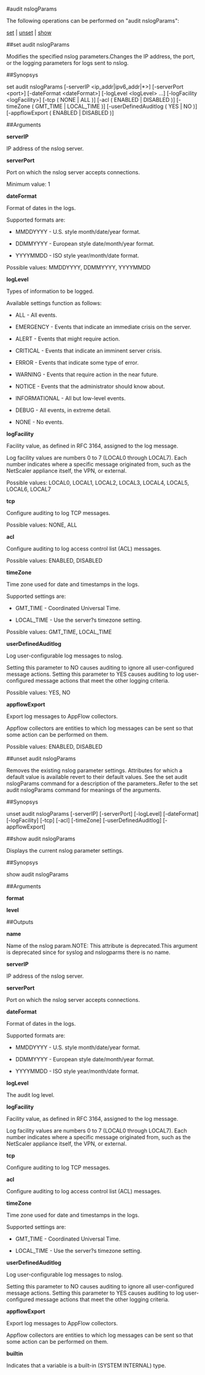 #audit nslogParams

The following operations can be performed on "audit nslogParams":


[set](#set-audit-nslogparams) | [unset](#unset-audit-nslogparams) | [show](#show-audit-nslogparams)

##set audit nslogParams

Modifies the specified nslog parameters.Changes the IP address, the port, or the logging parameters for logs sent to nslog.


##Synopsys

set audit nslogParams [-serverIP &lt;ip_addr|ipv6_addr|*>] [-serverPort &lt;port>] [-dateFormat &lt;dateFormat>] [-logLevel &lt;logLevel> ...] [-logFacility &lt;logFacility>] [-tcp ( NONE | ALL )] [-acl ( ENABLED | DISABLED )] [-timeZone ( GMT_TIME | LOCAL_TIME )] [-userDefinedAuditlog ( YES | NO )] [-appflowExport ( ENABLED | DISABLED )]


##Arguments

<b>serverIP</b>
IP address of the nslog server.

<b>serverPort</b>
Port on which the nslog server accepts connections.
Minimum value: 1

<b>dateFormat</b>
Format of dates in the logs.
Supported formats are: 
* MMDDYYYY - U.S. style month/date/year format.
* DDMMYYYY - European style date/month/year format.
* YYYYMMDD - ISO style year/month/date format.
Possible values: MMDDYYYY, DDMMYYYY, YYYYMMDD

<b>logLevel</b>
Types of information to be logged. 
Available settings function as follows: 
* ALL - All events.
* EMERGENCY - Events that indicate an immediate crisis on the server.
* ALERT - Events that might require action.
* CRITICAL - Events that indicate an imminent server crisis.
* ERROR - Events that indicate some type of error.
* WARNING - Events that require action in the near future.
* NOTICE - Events that the administrator should know about.
* INFORMATIONAL - All but low-level events.
* DEBUG - All events, in extreme detail.
* NONE - No events.

<b>logFacility</b>
Facility value, as defined in RFC 3164, assigned to the log message. 
Log facility values are numbers 0 to 7 (LOCAL0 through LOCAL7). Each number indicates where a specific message originated from, such as the NetScaler appliance itself, the VPN, or external.
Possible values: LOCAL0, LOCAL1, LOCAL2, LOCAL3, LOCAL4, LOCAL5, LOCAL6, LOCAL7

<b>tcp</b>
Configure auditing to log TCP messages.
Possible values: NONE, ALL

<b>acl</b>
Configure auditing to log access control list (ACL) messages.
Possible values: ENABLED, DISABLED

<b>timeZone</b>
Time zone used for date and timestamps in the logs. 
Supported settings are: 
* GMT_TIME - Coordinated Universal Time.
* LOCAL_TIME - Use the server?s timezone setting.
Possible values: GMT_TIME, LOCAL_TIME

<b>userDefinedAuditlog</b>
Log user-configurable log messages to nslog.
Setting this parameter to NO causes auditing to ignore all user-configured message actions. Setting this parameter to YES causes auditing to log user-configured message actions that meet the other logging criteria.
Possible values: YES, NO

<b>appflowExport</b>
Export log messages to AppFlow collectors.
Appflow collectors are entities to which log messages can be sent so that some action can be performed on them.
Possible values: ENABLED, DISABLED



##unset audit nslogParams

Removes the existing nslog parameter settings. Attributes for which a default value is available revert to their default values. See the set audit nslogParams command for a description of the parameters..Refer to the set audit nslogParams command for meanings of the arguments.


##Synopsys

unset audit nslogParams [-serverIP] [-serverPort] [-logLevel] [-dateFormat] [-logFacility] [-tcp] [-acl] [-timeZone] [-userDefinedAuditlog] [-appflowExport]


##show audit nslogParams

Displays the current nslog parameter settings.


##Synopsys

show audit nslogParams


##Arguments

<b>format</b>

<b>level</b>



##Outputs

<b>name</b>
Name of the nslog param.NOTE: This attribute is deprecated.This argument is deprecated since for syslog and nslogparms there is no name.

<b>serverIP</b>
IP address of the nslog server.

<b>serverPort</b>
Port on which the nslog server accepts connections.

<b>dateFormat</b>
Format of dates in the logs.
Supported formats are: 
* MMDDYYYY - U.S. style month/date/year format.
* DDMMYYYY - European style date/month/year format.
* YYYYMMDD - ISO style year/month/date format.

<b>logLevel</b>
The audit log level.

<b>logFacility</b>
Facility value, as defined in RFC 3164, assigned to the log message. 
Log facility values are numbers 0 to 7 (LOCAL0 through LOCAL7). Each number indicates where a specific message originated from, such as the NetScaler appliance itself, the VPN, or external.

<b>tcp</b>
Configure auditing to log TCP messages.

<b>acl</b>
Configure auditing to log access control list (ACL) messages.

<b>timeZone</b>
Time zone used for date and timestamps in the logs. 
Supported settings are: 
* GMT_TIME - Coordinated Universal Time.
* LOCAL_TIME - Use the server?s timezone setting.

<b>userDefinedAuditlog</b>
Log user-configurable log messages to nslog.
Setting this parameter to NO causes auditing to ignore all user-configured message actions. Setting this parameter to YES causes auditing to log user-configured message actions that meet the other logging criteria.

<b>appflowExport</b>
Export log messages to AppFlow collectors.
Appflow collectors are entities to which log messages can be sent so that some action can be performed on them.

<b>builtin</b>
Indicates that a variable is a built-in (SYSTEM INTERNAL) type.



